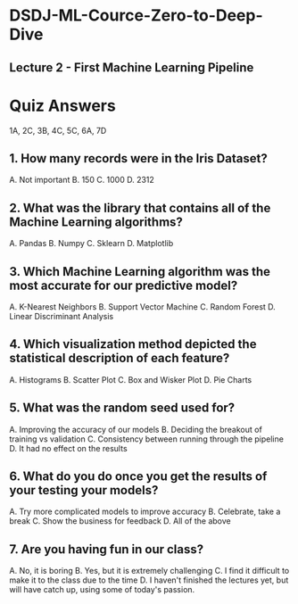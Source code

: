 # DSDJ-ML-Cource-Zero-to-Deep-Dive
## Lecture 2 - First Machine Learning Pipeline


# Quiz Answers
1A, 2C, 3B, 4C, 5C, 6A, 7D  

## 1. How many records were in the Iris Dataset?
A. Not important
B. 150
C. 1000
D. 2312 

## 2. What was the library that contains all of the Machine Learning algorithms?
A. Pandas
B. Numpy
C. Sklearn
D. Matplotlib

## 3. Which Machine Learning algorithm was the most accurate for our predictive model?
A. K-Nearest Neighbors
B. Support Vector Machine
C. Random Forest
D. Linear Discriminant Analysis

## 4. Which visualization method depicted the statistical description of each feature?
A. Histograms
B. Scatter Plot
C. Box and Wisker Plot
D. Pie Charts

## 5. What was the random seed used for?
A. Improving the accuracy of our models
B. Deciding the breakout of training vs validation
C. Consistency between running through the pipeline
D. It had no effect on the results

## 6. What do you do once you get the results of your testing your models?
A. Try more complicated models to improve accuracy
B. Celebrate, take a break
C. Show the business for feedback
D. All of the above

## 7. Are you having fun in our class?
A. No, it is boring
B. Yes, but it is extremely challenging
C. I find it difficult to make it to the class due to the time
D. I haven't finished the lectures yet, but will have catch up, using some of today's passion.
